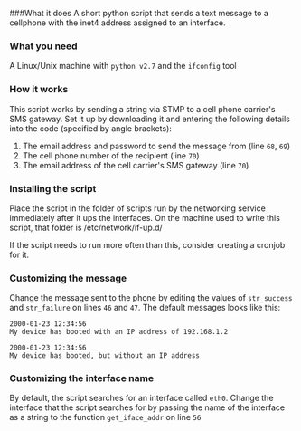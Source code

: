 ###What it does
A short python script that sends a text message to a cellphone with the inet4 address assigned to an interface.

### What you need
A Linux/Unix machine with `python v2.7` and the `ifconfig` tool

### How it works
This script works by sending a string via STMP to a cell phone carrier's SMS gateway. Set it up by 
downloading it and entering the following details into the code (specified by angle brackets):

1. The email address and password to send the message from (line `68`, `69`)
2. The cell phone number of the recipient (line `70`)
3. The email address of the cell carrier's SMS gateway (line `70`)

### Installing the script
Place the script in the folder of scripts run by the networking service immediately after it ups the interfaces. On the machine used to write this script, that folder is /etc/network/if-up.d/

If the script needs to run more often than this, consider creating a cronjob for it.

### Customizing the message
Change the message sent to the phone by editing the values of `str_success` and `str_failure` on lines `46` and `47`.
The default messages looks like this:

    2000-01-23 12:34:56 
    My device has booted with an IP address of 192.168.1.2

    2000-01-23 12:34:56 
    My device has booted, but without an IP address
 
### Customizing the interface name
By default, the script searches for an interface called `eth0`. Change the interface that the script searches for by passing the name of the interface as a string to the function `get_iface_addr` on line `56`

